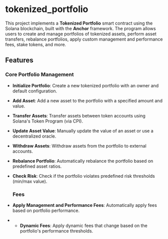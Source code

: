 # tokenized_portfolio

This project implements a **Tokenized Portfolio** smart contract using the Solana blockchain, built with the **Anchor** framework. The program allows users to create and manage portfolios of tokenized assets, perform asset transfers, rebalance portfolios, apply custom management and performance fees, stake tokens, and more.

## Features

### Core Portfolio Management

- **Initialize Portfolio**: Create a new tokenized portfolio with an owner and default configuration.
- **Add Asset**: Add a new asset to the portfolio with a specified amount and value.
- **Transfer Assets**: Transfer assets between token accounts using Solana's Token Program (via CPI).
- **Update Asset Value**: Manually update the value of an asset or use a decentralized oracle.
- **Withdraw Assets**: Withdraw assets from the portfolio to external accounts.
- **Rebalance Portfolio**: Automatically rebalance the portfolio based on predefined asset ratios.
- **Check Risk**: Check if the portfolio violates predefined risk thresholds (min/max value).

  ### Fees

- **Apply Management and Performance Fees**: Automatically apply fees based on portfolio performance.
- - **Dynamic Fees**: Apply dynamic fees that change based on the portfolio's performance thresholds.


